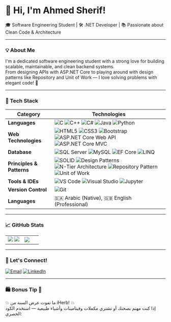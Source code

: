 # 👋 Hi, I'm Ahmed Sherif!

🎓 Software Engineering Student | 🛠️ .NET Developer | 📚 Passionate about Clean Code & Architecture

---

### 💡 About Me

I'm a dedicated software engineering student with a strong love for building scalable, maintainable, and clean backend systems.  
From designing APIs with ASP.NET Core to playing around with design patterns like Repository and Unit of Work — I love solving problems with elegant code! 🚀

---

### 🔧 Tech Stack

| **Category** | **Technologies** |
|-------------|------------------|
| **Languages** | ![C](https://img.shields.io/badge/-C-A8B9CC?style=flat&logo=c&logoColor=white) ![C++](https://img.shields.io/badge/-C++-00599C?style=flat&logo=c%2B%2B&logoColor=white) ![C#](https://img.shields.io/badge/-C%23-239120?style=flat&logo=c-sharp&logoColor=white) ![Java](https://img.shields.io/badge/-Java-007396?style=flat&logo=java&logoColor=white) ![Python](https://img.shields.io/badge/-Python-3776AB?style=flat&logo=python&logoColor=white) |
| **Web Technologies** | ![HTML5](https://img.shields.io/badge/-HTML5-E34F26?style=flat&logo=html5&logoColor=white) ![CSS3](https://img.shields.io/badge/-CSS3-1572B6?style=flat&logo=css3&logoColor=white) ![Bootstrap](https://img.shields.io/badge/-Bootstrap-7952B3?style=flat&logo=bootstrap&logoColor=white) ![ASP.NET Core Web API](https://img.shields.io/badge/-ASP.NET%20Core%20Web%20API-512BD4?style=flat&logo=dotnet&logoColor=white) ![ASP.NET Core MVC](https://img.shields.io/badge/-ASP.NET%20Core%20MVC-512BD4?style=flat&logo=dotnet&logoColor=white) |
| **Database** | ![SQL Server](https://img.shields.io/badge/-SQL%20Server-CC2927?style=flat&logo=microsoft-sql-server&logoColor=white) ![MySQL](https://img.shields.io/badge/-MySQL-4479A1?style=flat&logo=mysql&logoColor=white) ![EF Core](https://img.shields.io/badge/-EF%20Core-512BD4?style=flat&logo=.net&logoColor=white) ![LINQ](https://img.shields.io/badge/-LINQ-512BD4?style=flat&logo=.net&logoColor=white) |
| **Principles & Patterns** | ![SOLID](https://img.shields.io/badge/-SOLID-000000?style=flat&logo=solid&logoColor=white) ![Design Patterns](https://img.shields.io/badge/-Design%20Patterns-000000?style=flat&logo=design-patterns&logoColor=white) ![N-Tier Architecture](https://img.shields.io/badge/-N--Tier%20Architecture-000000?style=flat&logo=visualstudio&logoColor=white) ![Repository Pattern](https://img.shields.io/badge/-Repository%20Pattern-000000?style=flat&logo=github&logoColor=white) ![Unit of Work](https://img.shields.io/badge/-Unit%20of%20Work-000000?style=flat&logo=trello&logoColor=white) |
| **Tools & IDEs** | ![VS Code](https://img.shields.io/badge/-VS%20Code-007ACC?style=flat&logo=visual-studio-code&logoColor=white) ![Visual Studio](https://img.shields.io/badge/-Visual%20Studio-5C2D91?style=flat&logo=visual-studio&logoColor=white) ![Jupyter](https://img.shields.io/badge/-Jupyter-F37626?style=flat&logo=jupyter&logoColor=white) |
| **Version Control** | ![Git](https://img.shields.io/badge/-Git-F05032?style=flat&logo=git&logoColor=white) |
| **Languages** | 🇸🇦 Arabic (Native), 🇬🇧 English (Professional) |

---

### 📈 GitHub Stats

<table>
  <tr>
    <td width="50%">
      <img src="https://github-readme-stats.vercel.app/api?username=AhmedEltamalawii&theme=radical&show_icons=true&hide_border=true" />
      <img src="https://github-readme-streak-stats.herokuapp.com/?user=AhmedEltamalawii&theme=radical&hide_border=true" />
    </td>
    <td width="50%">
      <img src="https://github-readme-stats.vercel.app/api/top-langs/?username=AhmedEltamalawii&theme=radical&layout=compact&hide_border=true" />
    </td>
  </tr>
</table>

---

### 🤝 Let's Connect!

[![Email](https://img.shields.io/badge/-Email-D14836?style=flat&logo=gmail&logoColor=white)](mailto:ahmedsherifeltamalawii@gmail.com)
[![LinkedIn](https://img.shields.io/badge/-LinkedIn-0077B5?style=flat&logo=linkedin&logoColor=white)](https://www.linkedin.com/in/ahmed-sherif-eltamalawiii/)

---

### 🛍️ Bonus Tip 💚

💥 ما تفوت عرض السنة من iHerb! 💥  
إذا كنت مهتم بصحتك أو تشتري مكملات وفيتامينات وأشياء طبيعية — استخدم الكود الحصري:

<!--
**AhmedEltamalawii/AhmedEltamalawii** is a ✨ _special_ ✨ repository because its `README.md` (this file) appears on your GitHub profile.

Here are some ideas to get you started:

- 🔭 I’m currently working on ...
- 🌱 I’m currently learning ...
- 👯 I’m looking to collaborate on ...
- 🤔 I’m looking for help with ...
- 💬 Ask me about ...
- 📫 How to reach me: ...
- 😄 Pronouns: ...
- ⚡ Fun fact: ...
-->
